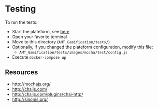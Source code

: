# Testing 

To run the tests:
- Start the plateform, see [here](https://github.com/moodah/AMT_Gamification#how-to) 
- Open your favorite terminal
- Move to this directory (`AMT_Gamification/tests/`)
- Optionally, if you changed the plateform configuration, modify this file:
    - `AMT_Gamification/tests/images/mocha/test/config.js`
- Execute `docker-compose up`

## Resources

- http://mochajs.org/
- http://chaijs.com/
- http://chaijs.com/plugins/chai-http/
- http://sinonjs.org/
